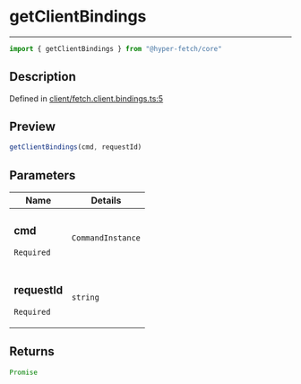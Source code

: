 

# getClientBindings

<div class="api-docs__separator" data-reactroot="">

---

</div><div class="api-docs__import" data-reactroot="">

```ts
import { getClientBindings } from "@hyper-fetch/core"
```

</div><div class="api-docs__section">

## Description

</div><div class="api-docs__description"><span class="api-docs__do-not-parse">



</span></div><p class="api-docs__definition">

Defined in [client/fetch.client.bindings.ts:5](https://github.com/BetterTyped/hyper-fetch/blob/4197368e/packages/core/src/client/fetch.client.bindings.ts#L5)

</p><div class="api-docs__section">

## Preview

</div><div class="api-docs__preview fn">

```ts
getClientBindings(cmd, requestId)
```

</div><div class="api-docs__section">

## Parameters

</div><div class="api-docs__parameters"><table><thead><tr><th>Name</th><th>Details</th></tr></thead><tbody><tr param-data="cmd"><td class="api-docs__param-name required">

### cmd 

`Required`

</td><td class="api-docs__param-type">

`CommandInstance`

</td></tr><tr param-data="requestId"><td class="api-docs__param-name required">

### requestId 

`Required`

</td><td class="api-docs__param-type">

`string`

</td></tr></tbody></table></div><div class="api-docs__section">

## Returns

</div><div class="api-docs__returns">

```ts
Promise
```

</div>